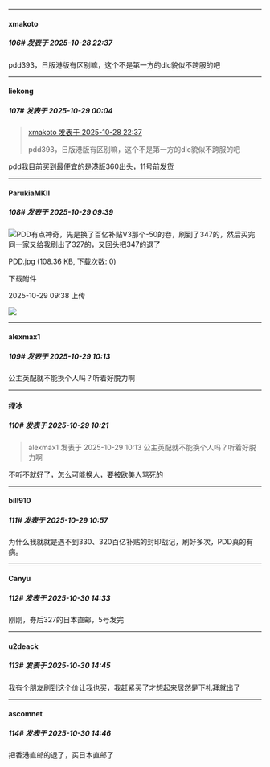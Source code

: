 ﻿
*****

####  xmakoto  
##### 106#       发表于 2025-10-28 22:37

pdd393，日版港版有区别嘛，这个不是第一方的dlc貌似不跨服的吧


*****

####  liekong  
##### 107#       发表于 2025-10-29 00:04

<blockquote><a href="httphttps://stage1st.com/2b/forum.php?mod=redirect&amp;goto=findpost&amp;pid=68641199&amp;ptid=2257975" target="_blank">xmakoto 发表于 2025-10-28 22:37</a>

pdd393，日版港版有区别嘛，这个不是第一方的dlc貌似不跨服的吧</blockquote>
pdd我目前买到最便宜的是港版360出头，11号前发货


*****

####  ParukiaMKII  
##### 108#       发表于 2025-10-29 09:39

<img src="https://static.stage1st.com/image/smiley/face2017/067.png" referrerpolicy="no-referrer">PDD有点神奇，先是换了百亿补贴V3那个-50的卷，刷到了347的，然后买完同一家又给我刷出了327的，又回头把347的退了

PDD.jpg
(108.36 KB, 下载次数: 0)

下载附件

2025-10-29 09:38 上传

<img src="https://img.stage1st.com/forum/202510/29/093835iwqwsq8z2tjlymvg.jpg" referrerpolicy="no-referrer">


*****

####  alexmax1  
##### 109#       发表于 2025-10-29 10:13

公主英配就不能换个人吗？听着好脱力啊


*****

####  绿冰  
##### 110#       发表于 2025-10-29 10:21

<blockquote>alexmax1 发表于 2025-10-29 10:13
公主英配就不能换个人吗？听着好脱力啊</blockquote>
不听不就好了，怎么可能换人，要被欧美人骂死的


*****

####  bill910  
##### 111#       发表于 2025-10-29 10:57

为什么我就就是遇不到330、320百亿补贴的封印战记，刷好多次，PDD真的有病。


*****

####  Canyu  
##### 112#       发表于 2025-10-30 14:33

刚刚，券后327的日本直邮，5号发完


*****

####  u2deack  
##### 113#       发表于 2025-10-30 14:45

我有个朋友刷到这个价让我也买，我赶紧买了才想起来居然是下礼拜就出了

*****

####  ascomnet  
##### 114#       发表于 2025-10-30 14:46

把香港直邮的退了，买日本直邮了

